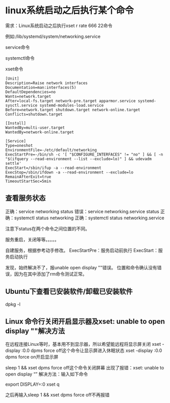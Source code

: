 # linux系统启动之后执行某个命令
需求：Linux系统启动之后执行xset r rate 666 22命令

例如:/lib/systemd/system/networking.service

service命令

systemctl命令

xset命令

```
[Unit]
Description=Raise network interfaces
Documentation=man:interfaces(5)
DefaultDependencies=no
Wants=network.target
After=local-fs.target network-pre.target apparmor.service systemd-sysctl.service systemd-modules-load.service
Before=network.target shutdown.target network-online.target
Conflicts=shutdown.target

[Install]
WantedBy=multi-user.target
WantedBy=network-online.target

[Service]
Type=oneshot
EnvironmentFile=-/etc/default/networking
ExecStartPre=-/bin/sh -c '[ "$CONFIGURE_INTERFACES" != "no" ] && [ -n "$(ifquery --read-environment --list --exclude=lo)" ] && udevadm settle'
ExecStart=/sbin/ifup -a --read-environment
ExecStop=/sbin/ifdown -a --read-environment --exclude=lo
RemainAfterExit=true
TimeoutStartSec=5min
```

## 查看服务状态
正确：service networking status
错误：service networking.service status
正确：systemctl status networking
正确：systemctl status networking.service

注意下status在两个命令之间位置的不同。

服务重启，关闭等等。。。。。


自建服务，根据参考动手修改。
ExecStartPre：服务启动前执行
ExecStart：服务启动执行

发现，始终解决不了，报unable open display ""错误。
位置和命令确认没有错误，因为在其中添加了rm命令测试正常。


## Ubuntu下查看已安装软件/卸载已安装软件
dpkg -l

## Linux 命令行关闭开启显示器及xset: unable to open display ""解决方法
在远程连接Linux等时，基本用不到显示器，所以希望能远程将显示屏关闭
xset -display :0.0 dpms force off这个命令让显示屏进入休眠状态
xset -display :0.0 dpms force on开启显示屏

sleep 1 && xset dpms force off这个命令关闭屏幕
出现了报错：xset: unable to open display “”
解决方法：输入如下命令

export DISPLAY=:0
xset q

之后再输入sleep 1 && xset dpms force off不再报错
